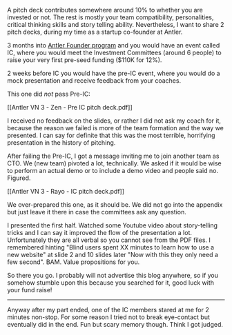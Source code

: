 A pitch deck contributes somewhere around 10% to whether you are invested or not. The rest is mostly your team compatibility, personalities, critical thinking skills and story telling ability. Nevertheless, I want to share 2 pitch decks, during my time as a startup co-founder at Antler.

3 months into [Antler Founder program](https://www.antler.co/location/vietnam) and you would have an event called IC, where you would meet the Investment Committees (around 6 people) to raise your very first pre-seed funding ($110K for 12%).

2 weeks before IC you would have the pre-IC event, where you would do a mock presentation and receive feedback from your coaches.

This one did *not* pass Pre-IC:

[[Antler VN 3 - Zen - Pre IC pitch deck.pdf]]

I received no feedback on the slides, or rather I did not ask my coach for it, because the reason we failed is more of the team formation and the way we presented. I can say for definite that this was the most terrible, horrifying presentation in the history of pitching.

After failing the Pre-IC, I got a message inviting me to join another team as CTO. We (new team) pivoted a lot, technically. We asked if it would be wise to perform an actual demo or to include a demo video and people said no. Figured.

[[Antler VN 3 - Rayo - IC pitch deck.pdf]]

We over-prepared this one, as it should be. We did not go into the appendix but just leave it there in case the committees ask any question. 

I presented the first half. Watched some Youtube video about story-telling tricks and I can say it improved the flow of the presentation a lot. Unfortunately they are all verbal so you cannot see from the PDF files. I remembered hinting "Blind users spent XX minutes to learn how to use a new website" at slide 2 and 10 slides later "Now with this they only need a few second". BAM. Value propositions for you.

So there you go. I probably will not advertise this blog anywhere, so if you somehow stumble upon this because you searched for it, good luck with your fund raise!

****

Anyway after my part ended, one of the IC members stared at me for 2 minutes non-stop. For some reason I tried not to break eye-contact but eventually did in the end. Fun but scary memory though. Think I got judged.
